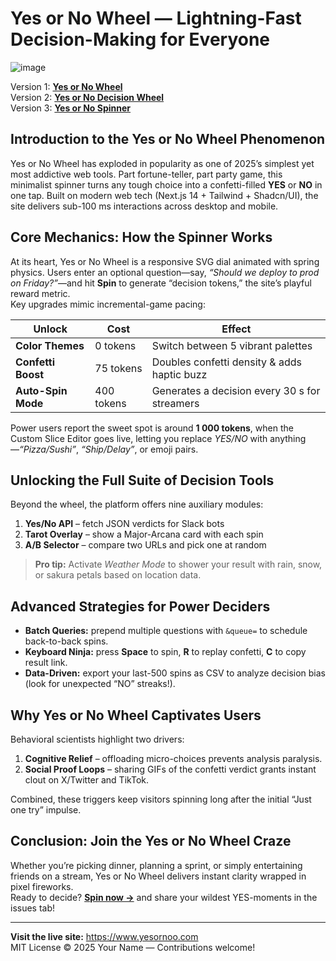 # Yes or No Wheel — Lightning-Fast Decision-Making for Everyone
![image](https://github.com/user-attachments/assets/821a18e0-8ff1-4ecc-9e07-8c1df5a18074)

Version 1: [**Yes or No Wheel**](https://www.yesornoo.com)  
Version 2: [**Yes or No Decision Wheel**](https://www.yesornoo.com)  
Version 3: [**Yes or No Spinner**](https://www.yesornoo.com)

## Introduction to the Yes or No Wheel Phenomenon
Yes or No Wheel has exploded in popularity as one of 2025’s simplest yet most addictive web tools. Part fortune-teller, part party game, this minimalist spinner turns any tough choice into a confetti-filled **YES** or **NO** in one tap. Built on modern web tech (Next.js 14 + Tailwind + Shadcn/UI), the site delivers sub-100 ms interactions across desktop and mobile.  

## Core Mechanics: How the Spinner Works
At its heart, Yes or No Wheel is a responsive SVG dial animated with spring physics. Users enter an optional question—say, *“Should we deploy to prod on Friday?”*—and hit **Spin** to generate “decision tokens,” the site’s playful reward metric.  
Key upgrades mimic incremental-game pacing:

| Unlock | Cost | Effect |
|--------|------|--------|
| **Color Themes** | 0 tokens | Switch between 5 vibrant palettes |
| **Confetti Boost** | 75 tokens | Doubles confetti density & adds haptic buzz |
| **Auto-Spin Mode** | 400 tokens | Generates a decision every 30 s for streamers |

Power users report the sweet spot is around **1 000 tokens**, when the Custom Slice Editor goes live, letting you replace *YES/NO* with anything—*“Pizza/Sushi”*, *“Ship/Delay”*, or emoji pairs.

## Unlocking the Full Suite of Decision Tools
Beyond the wheel, the platform offers nine auxiliary modules:

1. **Yes/No API** – fetch JSON verdicts for Slack bots  
2. **Tarot Overlay** – show a Major-Arcana card with each spin  
3. **A/B Selector** – compare two URLs and pick one at random  

> **Pro tip:** Activate *Weather Mode* to shower your result with rain, snow, or sakura petals based on location data.

## Advanced Strategies for Power Deciders
* **Batch Queries:** prepend multiple questions with `&queue=` to schedule back-to-back spins.  
* **Keyboard Ninja:** press **Space** to spin, **R** to replay confetti, **C** to copy result link.  
* **Data-Driven:** export your last-500 spins as CSV to analyze decision bias (look for unexpected “NO” streaks!).  

## Why Yes or No Wheel Captivates Users
Behavioral scientists highlight two drivers:

1. **Cognitive Relief** – offloading micro-choices prevents analysis paralysis.  
2. **Social Proof Loops** – sharing GIFs of the confetti verdict grants instant clout on X/Twitter and TikTok.  

Combined, these triggers keep visitors spinning long after the initial “Just one try” impulse.

## Conclusion: Join the Yes or No Wheel Craze
Whether you’re picking dinner, planning a sprint, or simply entertaining friends on a stream, Yes or No Wheel delivers instant clarity wrapped in pixel fireworks.  
Ready to decide? **[Spin now →](https://www.yesornoo.com/#spin)** and share your wildest YES-moments in the issues tab!

---

**Visit the live site:** <https://www.yesornoo.com>  
MIT License © 2025 Your Name — Contributions welcome!
